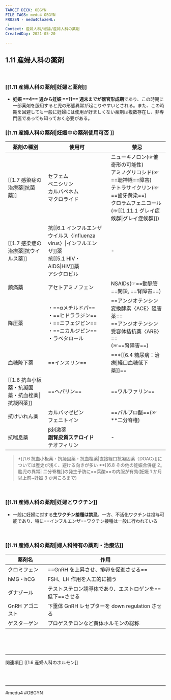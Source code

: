 ```yaml
---
TARGET DECK: OBGYN
FILE TAGS: medu4 OBGYN
FROZEN - medu4ClozeHL:
 : 
Context: 産婦人科/総論/産婦人科の薬剤
CreatedDay: 2021-05-20

---
```


## 1.11 産婦人科の薬剤

<br>

### [[1.11 産婦人科の薬剤|妊婦と薬剤]]
* **妊娠 ==4== 週から妊娠 ==11== 週末までが器官形成期**であり、この時期に一部薬剤を服用すると児の形態異常が起こりやすいとされる。また、この時期を回避しても一般に妊婦には使用が好ましくない薬剤は複数存在し、非専門医であっても知っておく必要がある。
<!--ID: 1621839276218-->


### [[1.11 産婦人科の薬剤|妊娠中の薬剤使用可否 ]]
|薬剤の種別|使用可|禁忌| 
|---|---|---| 
|[[1.7 感染症の治療薬\|抗菌薬]]|セフェム<br>ペニシリン<br>カルバペネム<br>マクロライド|ニューキノロン(☞催奇形の可能性)<br>アミノグリコシド(☞==聴神経==障害)<br>テトラサイクリン(☞ ==歯牙黄染==)<br>クロラムフェニコール(☞[[1.11.1 グレイ症候群\|グレイ症候群]])|]]
|[[1.7 感染症の治療薬\|抗ウイルス薬]]|抗[[6.1 インフルエンザウイルス〈influenza virus〉\|インフルエンザ]]薬<br>抗[[5.1 HIV・AIDS\|HIV]]薬<br>アシクロビル| - |
|鎮痛薬|アセトアミノフェン|NSAIDs(☞==動脈管==閉鎖, ==腎障害==)|
|降圧薬|・==αメチルドパ==<br>・==ヒドララジン==<br>・==ニフェジピン==<br>・==ニカルジピン==<br>・ラベタロール|==アンジオテンシン変換酵素〈ACE〉阻害薬==<br>==アンジオテンシン受容体拮抗薬〈ARB〉==<br>(☞==腎障害==)|
|血糖降下薬|==インスリン==|==\*[[6.4 糖尿病：治療\|経口血糖低下薬]]==|
|[[1.6 抗血小板薬・抗凝固薬・抗血栓薬\|抗凝固薬]]|==ヘパリン==|==ワルファリン==|
|抗けいれん薬|カルバマゼピン<br>フェニトイン|==パルブロ酸==(☞\*\*二分脊椎)|
|抗喘息薬|β刺激薬<br>**副腎皮質ステロイド**<br>テオフィリン| - |
<!--ID: 1622793215226-->




>\*[[1.6 抗血小板薬・抗凝固薬・抗血栓薬|直接経口抗凝固薬〈DOAC〉]]については歴史が浅く、避ける向きが多い
>\*\*[[6.8 その他の妊娠合併症 2_胎児の異常| 二分脊椎]]の発生予防に==葉酸==の内服が有効(妊娠 1 か月以上前~妊娠 3 か月ころまで)
<!--ID: 1621503037096-->


<br>

### [[1.11 産婦人科の薬剤|妊婦とワクチン]]
* 一般に妊婦に対する**生ワクチン接種は禁忌**。一方、不活化ワクチンは投与可能であり、特に==インフルエンザ==ワクチン接種は一般に行われている
<!--ID: 1621503037107-->


<br>

### [[1.11 産婦人科の薬剤|婦人科特有の薬剤・治療法]]
| 薬剤名 | 作用 |
| --- | --- |
| クロミフェン | ==GnRH を上昇させ、排卵を促進させる== |
| hMG・hCG |FSH、LH 作用を人工的に補う |
| ダナゾール | テストステロン誘導体であり、エストロゲンを==低下==させる |
| GnRH アゴニスト |下垂体 GnRH レセプターを down regulation させる |
| ゲスターゲン | プロゲステロンなど黄体ホルモンの総称 |
<!--ID: 1621503037116-->



<br><br><br>

---
関連項目
[[1.6 産婦人科のホルモン]]


<br><br>

---
#medu4 #OBGYN 
